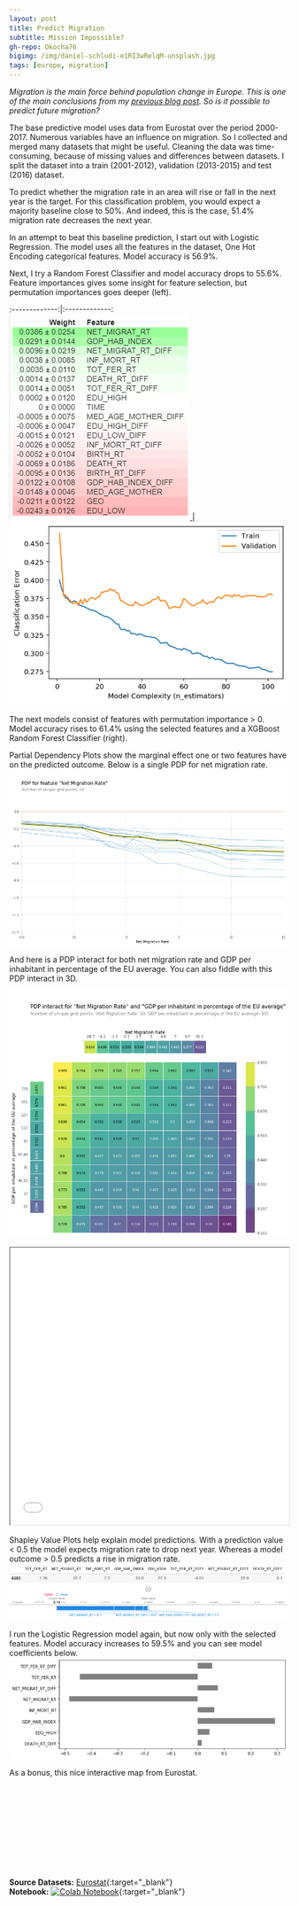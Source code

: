 ```yaml
---
layout: post
title: Predict Migration
subtitle: Mission Impossible?
gh-repo: Okocha76
bigimg: /img/daniel-schludi-e1RI3wRelqM-unsplash.jpg
tags: [europe, migration]
---
```


_Migration is the main force behind population change in Europe.  This is one of the main conclusions from my [previous blog post](https://okocha76.github.io/2019-11-21-migration-in-europe/). So is it possible to predict future migration?_

The base predictive model uses data from Eurostat over the period 2000-2017. Numerous variables have an influence on migration.  So I collected and merged many datasets that might be useful. Cleaning the data was time-consuming, because of missing values and differences between datasets. I split the dataset into a train (2001-2012), validation (2013-2015) and test (2016) dataset. 

To predict whether the migration rate in an area will rise or fall in the next year is the target. For this classification problem, you would expect a majority baseline close to 50%. And indeed, this is the case, 51.4% migration rate decreases the next year.

In an attempt to beat this baseline prediction, I start out with  Logistic Regression. The model uses all the features in the dataset, One Hot Encoding categorical features. Model accuracy is 56.9%.

Next, I try a Random Forest Classifier and model accuracy drops to 55.6%. Feature importances gives some insight for feature selection, but permutation importances goes deeper (left). 

:-------------:|:-------------:
[ ![](/img/permutation_imp.png) ](/img/permutation_imp.png) | [ ![](/img/xgboost.png) ](/img/xgboost.png)

The next models consist of features with permutation importance > 0. Model accuracy rises to 61.4% using the selected features and a XGBoost Random Forest Classifier (right).

Partial Dependency Plots show the marginal effect one or two features have on the predicted outcome. Below is a single PDP for net migration rate. 
![](/img/pdp_mig_rt.png)

And here is a PDP interact for both net migration rate and GDP per inhabitant in percentage of the EU average. You can also fiddle with this PDP interact in 3D.

![](/img/pdp_interact.png)
<iframe id="pdp-interact" scrolling="no" width="100%" height="500px" src="/img/3d-pdp.html"></iframe>

Shapley Value Plots help explain model predictions. With a prediction value < 0.5 the model expects migration rate to drop next year. Whereas a model outcome > 0.5 predicts a rise in migration rate.
![](/img/shapley2.png)

I run the Logistic Regression model again, but now only with the selected features. Model accuracy increases to 59.5% and you can see model coefficients below.
![](/img/logistic.png)

As a bonus, this nice interactive map from Eurostat.

<script src="https://d3js.org/d3.v4.min.js"></script>
<script src="https://d3js.org/d3-queue.v3.min.js"></script>
<script src="https://d3js.org/topojson.v1.min.js"></script>
<script src="https://d3js.org/d3-color.v1.min.js"></script>
<script src="https://d3js.org/d3-interpolate.v1.min.js"></script>
<script src="https://d3js.org/d3-scale-chromatic.v1.min.js"></script>
<script src="https://cdnjs.cloudflare.com/ajax/libs/d3-legend/2.25.6/d3-legend.min.js"></script>
<script src="https://cdn.jsdelivr.net/npm/jsonstat@0.13.3/json-stat.js"></script>
<script src="https://cdn.jsdelivr.net/gh/eurostat/eurostat.js@0.9.15/js/eurostat-lib.js"></script>
<script src="https://cdn.jsdelivr.net/gh/eurostat/eurostat.js@0.9.15/js/eurostat-map.js"></script>
<script src="https://cdn.jsdelivr.net/gh/eurostat/eurostat.js@0.9.15/js/eurostat-tooltip.js"></script>

<svg id="map"></svg>

<script>
	EstLib.map()
	.width(900)
	.scale("10M")
	.NUTSyear(2016)
	.datasetCode("demo_r_gind3").nutsLvl(3).filters({ indic_de:"CNMIGRATRT", time : 2017 })	
	.classifMethod("threshold").threshold([-15,-10,-6,-4,-2,0,2,4,6,10,15])	
	.tooltipShowFlags(false)
	.unitText(["‰"])
	.legendTitleText("Crude rate of net migration 2017 (in ‰)")
	.legendLabelDecNb(0)
	.legendBoxHeight(340)
	.legendBoxWidth(150)
	.build();
</script>

**Source Datasets:** [Eurostat](https://ec.europa.eu/eurostat/web/main/home){:target="_blank"}  
**Notebook:** [![Colab Notebook](https://colab.research.google.com/assets/colab-badge.svg)](https://colab.research.google.com/github/Okocha76/Okocha76.github.io/blob/master/Migration_In_Europe.ipynb){:target="_blank"}
